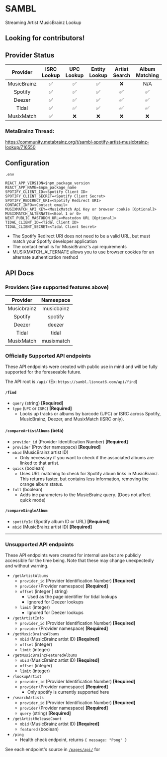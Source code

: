 # SAMBL
Streaming Artist MusicBrainz Lookup

## Looking for contributors!
  
## Provider Status

| Provider | ISRC Lookup | UPC Lookup | Entity Lookup | Artist Search | Album Matching |
|:---:|:---:|:---:|:---:|:---:|:---:|
| MusicBrainz | ✅ | ✅ | ✅ | ❌ | N/A |
| Spotify | ✅ | ✅ | ✅ | ✅ | ✅ |
| Deezer | ✅ | ✅ | ✅ | ✅ | ✅ |
| Tidal | ✅ | ✅ | ✅ | ✅ | ✅ |
| MusixMatch | ✅ | ❌ | ❌ | ❌ | ❌ |

### MetaBrainz Thread:

https://community.metabrainz.org/t/sambl-spotify-artist-musicbrainz-lookup/716550

## Configuration
`.env` 
```
REACT_APP_VERSION=$npm_package_version
REACT_APP_NAME=$npm_package_name
SPOTIFY_CLIENT_ID=<Spotify Client ID>
SPOTIFY_CLIENT_SECRET=<Spotify Client Secret>
SPOTIFY_REDIRECT_URI=<Spotify Redirect URI>
CONTACT_INFO=<Contact email>
MUSIXMATCH_API_KEY=<MusixMatch Api Key or browser cookie [Optional]>
MUSIXMATCH_ALTERNATE=<Bool 1 or 0>
NEXT_PUBLIC_MASTODON_URL=<Mastodon URL [Optional]>
TIDAL_CLIENT_ID=<Tidal Client ID>
TIDAL_CLIENT_SECRET=<Tidal Client Secret>
```
* The Spotify Redirect URI does not need to be a valid URL, but must match your Spotify developer application
* The contact email is for MusicBrainz's api requirements
* MUSIXMATCH_ALTERNATE allows you to use browser cookies for an alternate authentication method

## API Docs

### Providers (See supported features above)
| Provider | Namespace |
|:---:|:---:|
| Musicbrainz | musicbainz |
| Spotify | spotify |
| Deezer | deezer |
| Tidal | tidal |
| MusixMatch | musixmatch |

### Officially Supported API endpoints
These API endpoints were created with public use in mind and will be fully supported for the foreseeable future.

The API root is `/api/` (Ex: `https://sambl.lioncat6.com/api/find`)

#### `/find`
- `query` (string) **[Required]**  
- `type` (`UPC` or `ISRC`) **[Required]**  
  - Looks up tracks or albums by barcode (UPC) or ISRC across Spotify, MusicBrainz, Deezer, and MusixMatch (ISRC only).

#### `/compareArtistAlbums` (beta)
- `provider_id` (Provider Identification Number) **[Required]**
- `provider` (Provider namespace) **[Required]**
- `mbid` (MusicBrainz artist ID)  
  - Only necessary if you want to check if the associated albums are linked to that artist.
- `quick` (boolean)  
  - Uses URL matching to check for Spotify album links in MusicBrainz. This returns faster, but contains less information, removing the orange album status.
- `full` (boolean)  
  - Adds inc parameters to the MusicBrainz query. (Does not affect quick mode)

#### `/compareSingleAlbum`
  - `spotifyId` (Spotify album ID or URL) **[Required]**
  - `mbid` (MusicBrainz artist ID) **[Required]**

---

### Unsupported API endpoints
These API endpoints were created for internal use but are publicly accessible for the time being. Note that these may change unexpectedly and without warning.

- `/getArtistAlbums`
  - `provider_id` (Provider Identification Number) **[Required]**
  - `provider` (Provider namespace) **[Required]**
  - `offset` (integer | string)
    - Used as the page identifier for tidal lookups
    - Ignored for Deezer lookups
  - `limit` (integer)
    - Ignored for Deezer lookups
- `/getArtistInfo`
  - `provider_id` (Provider Identification Number) **[Required]**
  - `provider` (Provider namespace) **[Required]**
- `/getMusicBrainzAlbums`
  - `mbid` (MusicBrainz artist ID) **[Required]**
  - `offset` (integer)
  - `limit` (integer)
- `/getMusicBrainzFeaturedAlbums`
  - `mbid` (MusicBrainz artist ID) **[Required]**
  - `offset` (integer)
  - `limit` (integer)
- `/lookupArtist`
  - `provider_id` (Provider Identification Number) **[Required]**
  - `provider` (Provider namespace) **[Required]**
    - Only spotify is currently supported here
- `/searchArtists`
  - `provider_id` (Provider Identification Number) **[Required]**
  - `provider` (Provider namespace) **[Required]**
  - `query` (string) **[Required]**
- `/getArtistReleaseCount`
  - `mbid` (MusicBrainz artist ID) **[Required]**
  - `featured` (boolean)
- `/ping`
  - Health check endpoint, returns `{ message: "Pong" }`

See each endpoint's source in [`/pages/api/`](pages/api/) for
